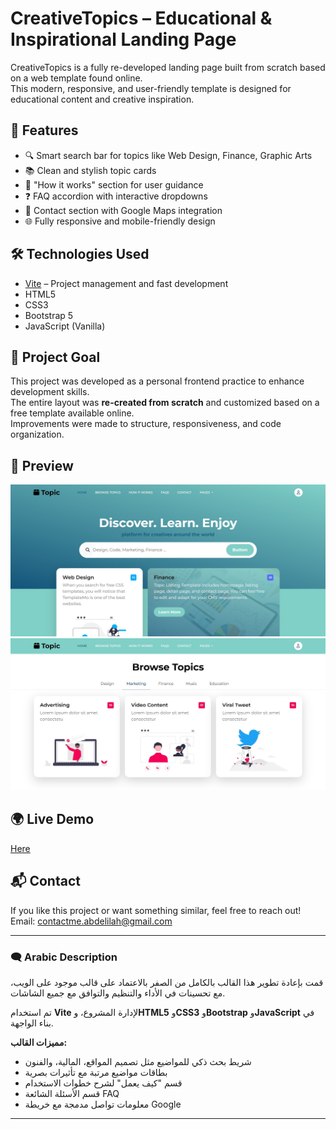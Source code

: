 # CreativeTopics – Educational & Inspirational Landing Page

CreativeTopics is a fully re-developed landing page built from scratch based on a web template found online.  
This modern, responsive, and user-friendly template is designed for educational content and creative inspiration.

## 🚀 Features

- 🔍 Smart search bar for topics like Web Design, Finance, Graphic Arts
- 📚 Clean and stylish topic cards
- 🧭 "How it works" section for user guidance
- ❓ FAQ accordion with interactive dropdowns
- 📍 Contact section with Google Maps integration
- 🌐 Fully responsive and mobile-friendly design

## 🛠️ Technologies Used

- [Vite](https://vitejs.dev/) – Project management and fast development
- HTML5
- CSS3
- Bootstrap 5
- JavaScript (Vanilla)

## 📂 Project Goal

This project was developed as a personal frontend practice to enhance development skills.  
The entire layout was **re-created from scratch** and customized based on a free template available online.  
Improvements were made to structure, responsiveness, and code organization.

## 📸 Preview

![CreativeTopics Preview](./public/images/preview-1.jpg)
![CreativeTopics Preview](./public/images/preview-2.jpg)

## 🌍 Live Demo

[Here](https://creative-topics-educational-inspirational-landing-page.vercel.app/)

## 📬 Contact

If you like this project or want something similar, feel free to reach out!  
Email: contactme.abdelilah@gmail.com  

---

### 🗨️ Arabic Description

قمت بإعادة تطوير هذا القالب بالكامل من الصفر بالاعتماد على قالب موجود على الويب، مع تحسينات في الأداء والتنظيم والتوافق مع جميع الشاشات.

تم استخدام **Vite** لإدارة المشروع، و**HTML5** و**CSS3** و**Bootstrap** و**JavaScript** في بناء الواجهة.

**مميزات القالب:**
- شريط بحث ذكي للمواضيع مثل تصميم المواقع، المالية، والفنون  
- بطاقات مواضيع مرتبة مع تأثيرات بصرية  
- قسم "كيف يعمل" لشرح خطوات الاستخدام  
- قسم الأسئلة الشائعة FAQ  
- معلومات تواصل مدمجة مع خريطة Google

---

